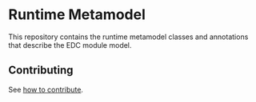 # Runtime Metamodel

This repository contains the runtime metamodel classes and annotations that describe the EDC module model.

## Contributing

See [how to contribute](https://github.com/eclipse-edc/.github/blob/main/CONTRIBUTING.md).
